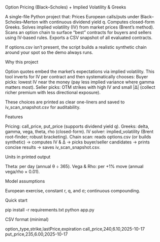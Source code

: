 Option Pricing (Black–Scholes) + Implied Volatility & Greeks

A single-file Python project that:
Prices European calls/puts under Black–Scholes–Merton with continuous dividend yield q.
Computes closed-form Greeks.
Solves implied volatility (IV) from market prices (Brent’s method).
Scans an option chain to surface “best” contracts for buyers and sellers using IV-based rules.
Exports a CSV snapshot of all evaluated contracts.

If options.csv isn’t present, the script builds a realistic synthetic chain around your spot so the demo always runs.

Why this project

Option quotes embed the market’s expectations via implied volatility. This tool inverts for IV per contract and then systematically chooses:
Buyer picks: lowest IV near the money (pay less implied variance where gamma matters most).
Seller picks: OTM strikes with high IV and small |Δ| (collect richer premium with less directional exposure).

These choices are printed as clear one-liners and saved to iv_scan_snapshot.csv for auditability.

Features

Pricing: call_price, put_price (supports dividend yield q).
Greeks: delta, gamma, vega, theta, rho (closed-form).
IV solver: implied_volatility (Brent root-finder; robust bracketing).
Chain scan: reads options.csv (or builds synthetic) → computes IV & Δ → picks buyer/seller candidates → prints concise results → saves iv_scan_snapshot.csv.

Units in printed output

Theta: per day (annual θ ÷ 365).
Vega & Rho: per +1% move (annual vega/rho × 0.01).

Model assumptions

European exercise, constant r, q, and σ; continuous compounding.

Quick start

pip install -r requirements.txt
python app.py


CSV format (minimal)

option_type,strike,lastPrice,expiration
call_price,240,6.10,2025-10-17
put_price,235,6.00,2025-10-17
